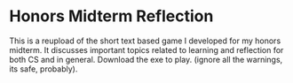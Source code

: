 # Honors Midterm Reflection
This is a reupload of the short text based game I developed for my honors midterm. It discusses important topics related to learning and reflection for both CS and in general. Download the exe to play. (ignore all the warnings, its safe, probably).
